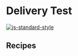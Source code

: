 # Delivery Test

[![js-standard-style](https://img.shields.io/badge/code%20style-standard-brightgreen.svg?style=flat)](https://github.com/feross/standard)


## Recipes